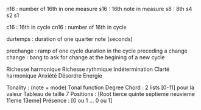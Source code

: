 n16 : number of 16th in one measure
s16 : 16th note in measure
s8 : 8th
s4
s2
s1

c16 : 16th in cycle
cn16 : number of 16th in cycle

durtemps : duration of one quarter note (seconds)

prechange : ramp of one cycle duration in the cycle preceding a change
change : bang to ask for change at the begining of a new cycle

Richesse harmonique
Richesse rythmique
Indétermination
Clarté harmonique
Anxiété
Désordre
Energie

Tonality : (note + mode)
Tonal function
Degree
Chord : 2 lists
    [0-11] pour la valeur
    Tableau de taille 7
    Positions : [Root
                tierce
                quinte
                septieme
                neuvieme
                11eme
                13eme]
    Présence : [0 ou 1
                ...
                0 ou 1]
